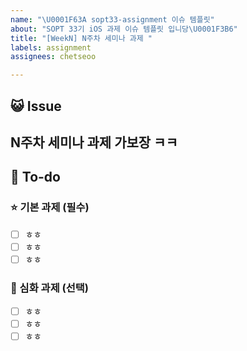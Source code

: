 ```yaml
---
name: "\U0001F63A sopt33-assignment 이슈 템플릿"
about: "SOPT 33기 iOS 과제 이슈 템플릿 입니당\U0001F3B6"
title: "[WeekN] N주차 세미나 과제 "
labels: assignment
assignees: chetseoo

---
```


## 😺 Issue
N주차 세미나 과제 가보장 ㅋㅋ
- 

## 📌 To-do
### ⭐️ 기본 과제 (필수)
- [ ] ㅎㅎ
- [ ] ㅎㅎ
- [ ] ㅎㅎ

### 🙈 심화 과제 (선택)
- [ ] ㅎㅎ
- [ ] ㅎㅎ
- [ ] ㅎㅎ
